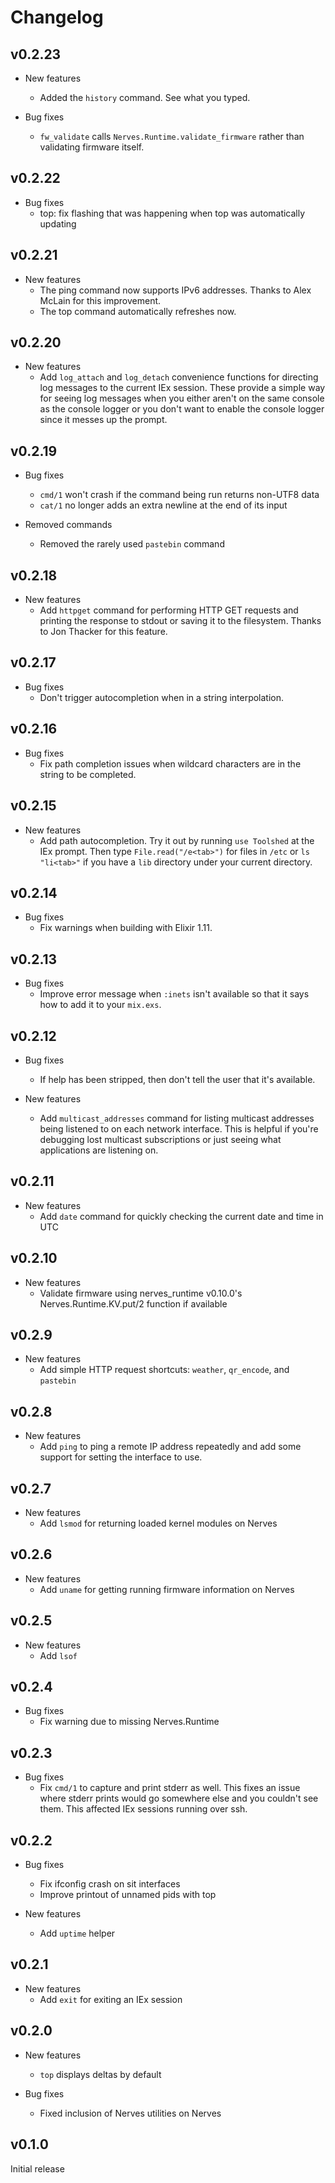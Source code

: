 # Changelog

## v0.2.23

* New features
  * Added the `history` command. See what you typed.

* Bug fixes
  * `fw_validate` calls `Nerves.Runtime.validate_firmware` rather than
    validating firmware itself.

## v0.2.22

* Bug fixes
  * top: fix flashing that was happening when top was automatically updating

## v0.2.21

* New features
  * The ping command now supports IPv6 addresses. Thanks to Alex McLain for this
    improvement.
  * The top command automatically refreshes now.

## v0.2.20

* New features
  * Add `log_attach` and `log_detach` convenience functions for directing log
    messages to the current IEx session. These provide a simple way for seeing
    log messages when you either aren't on the same console as the console logger or
    you don't want to enable the console logger since it messes up the prompt.

## v0.2.19

* Bug fixes
  * `cmd/1` won't crash if the command being run returns non-UTF8 data
  * `cat/1` no longer adds an extra newline at the end of its input

* Removed commands
  * Removed the rarely used `pastebin` command

## v0.2.18

* New features
  * Add `httpget` command for performing HTTP GET requests and printing the
    response to stdout or saving it to the filesystem. Thanks to Jon Thacker for
    this feature.

## v0.2.17

* Bug fixes
  * Don't trigger autocompletion when in a string interpolation.

## v0.2.16

* Bug fixes
  * Fix path completion issues when wildcard characters are in the string to be
    completed.

## v0.2.15

* New features
  * Add path autocompletion. Try it out by running `use Toolshed` at the IEx
    prompt. Then type `File.read("/e<tab>")` for files in `/etc` or `ls
    "li<tab>"` if you have a `lib` directory under your current directory.

## v0.2.14

* Bug fixes
  * Fix warnings when building with Elixir 1.11.

## v0.2.13

* Bug fixes
  * Improve error message when `:inets` isn't available so that it says how to
    add it to your `mix.exs`.

## v0.2.12

* Bug fixes
  * If help has been stripped, then don't tell the user that it's available.

* New features
  * Add `multicast_addresses` command for listing multicast addresses being
    listened to on each network interface. This is helpful if you're debugging
    lost multicast subscriptions or just seeing what applications are listening
    on.

## v0.2.11

* New features
  * Add `date` command for quickly checking the current date and time in UTC

## v0.2.10

* New features
  * Validate firmware using nerves_runtime v0.10.0's Nerves.Runtime.KV.put/2
    function if available

## v0.2.9

* New features
  * Add simple HTTP request shortcuts: `weather`, `qr_encode`, and `pastebin`

## v0.2.8

* New features
  * Add `ping` to ping a remote IP address repeatedly and add some
    support for setting the interface to use.

## v0.2.7

* New features
  * Add `lsmod` for returning loaded kernel modules on Nerves

## v0.2.6

* New features
  * Add `uname` for getting running firmware information on Nerves

## v0.2.5

* New features
  * Add `lsof`

## v0.2.4

* Bug fixes
  * Fix warning due to missing Nerves.Runtime

## v0.2.3

* Bug fixes
  * Fix `cmd/1` to capture and print stderr as well. This fixes an issue where
    stderr prints would go somewhere else and you couldn't see them. This
    affected IEx sessions running over ssh.

## v0.2.2

* Bug fixes
  * Fix ifconfig crash on sit interfaces
  * Improve printout of unnamed pids with top

* New features
  * Add `uptime` helper

## v0.2.1

* New features
  * Add `exit` for exiting an IEx session

## v0.2.0

* New features
  * `top` displays deltas by default

* Bug fixes
  * Fixed inclusion of Nerves utilities on Nerves

## v0.1.0

Initial release
